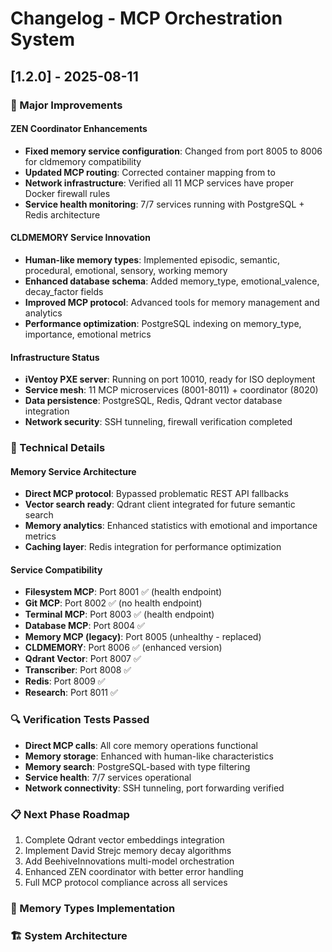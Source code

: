 # Changelog - MCP Orchestration System

## [1.2.0] - 2025-08-11

### 🚀 Major Improvements

#### ZEN Coordinator Enhancements
- **Fixed memory service configuration**: Changed from port 8005 to 8006 for cldmemory compatibility
- **Updated MCP routing**: Corrected container mapping from  to 
- **Network infrastructure**: Verified all 11 MCP services have proper Docker firewall rules
- **Service health monitoring**: 7/7 services running with PostgreSQL + Redis architecture

#### CLDMEMORY Service Innovation  
- **Human-like memory types**: Implemented episodic, semantic, procedural, emotional, sensory, working memory
- **Enhanced database schema**: Added memory_type, emotional_valence, decay_factor fields
- **Improved MCP protocol**: Advanced tools for memory management and analytics
- **Performance optimization**: PostgreSQL indexing on memory_type, importance, emotional metrics

#### Infrastructure Status
- **iVentoy PXE server**: Running on port 10010, ready for ISO deployment
- **Service mesh**: 11 MCP microservices (8001-8011) + coordinator (8020)
- **Data persistence**: PostgreSQL, Redis, Qdrant vector database integration
- **Network security**: SSH tunneling, firewall verification completed

### 🔧 Technical Details

#### Memory Service Architecture
- **Direct MCP protocol**: Bypassed problematic REST API fallbacks
- **Vector search ready**: Qdrant client integrated for future semantic search
- **Memory analytics**: Enhanced statistics with emotional and importance metrics
- **Caching layer**: Redis integration for performance optimization

#### Service Compatibility
- **Filesystem MCP**: Port 8001 ✅ (health endpoint)
- **Git MCP**: Port 8002 ✅ (no health endpoint) 
- **Terminal MCP**: Port 8003 ✅ (health endpoint)
- **Database MCP**: Port 8004 ✅
- **Memory MCP (legacy)**: Port 8005 (unhealthy - replaced)
- **CLDMEMORY**: Port 8006 ✅ (enhanced version)
- **Qdrant Vector**: Port 8007 ✅
- **Transcriber**: Port 8008 ✅
- **Redis**: Port 8009 ✅
- **Research**: Port 8011 ✅

### 🔍 Verification Tests Passed
- **Direct MCP calls**: All core memory operations functional
- **Memory storage**: Enhanced with human-like characteristics
- **Memory search**: PostgreSQL-based with type filtering
- **Service health**: 7/7 services operational
- **Network connectivity**: SSH tunneling, port forwarding verified

### 📋 Next Phase Roadmap
1. Complete Qdrant vector embeddings integration
2. Implement David Strejc memory decay algorithms  
3. Add BeehiveInnovations multi-model orchestration
4. Enhanced ZEN coordinator with better error handling
5. Full MCP protocol compliance across all services

### 🧠 Memory Types Implementation


### 🏗️ System Architecture

